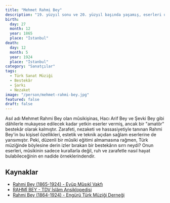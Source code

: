 ```yaml
---
title: "Mehmet Rahmi Bey"
description: "19. yüzyıl sonu ve 20. yüzyıl başında yaşamış, eserleri ustalarla anılan Türk Sanat Müziği bestekârı."
birth:
  day: 27
  month: 12
  year: 1865
  place: "İstanbul"
death:
  day: 12
  month: 5
  year: 1924
  place: "İstanbul"
category: "Sanatçılar"
tags:
  - Türk Sanat Müziği
  - Bestekâr
  - Şarkı
  - Nezaket
image: "/person/mehmet-rahmi-bey.jpg"
featured: false
draft: false
---
```


Asıl adı Mehmet Rahmi Bey olan mûsikişinas, Hacı Arif Bey ve Şevki Bey gibi dâhilerle mukayese edilecek kadar yetkin eserler vermiş, ancak bir "amatör" bestekâr olarak kalmıştır. Zarafeti, nezaketi ve hassasiyetiyle tanınan Rahmi Bey'in bu kişisel özellikleri, estetik ve teknik açıdan sağlam eserlerine de yansımıştır. Peki, düzenli bir mûsiki eğitimi almamasına rağmen, Türk müziğinde böylesine derin izler bırakan bir bestekârın sırrı neydi? Onun eserleri, mûsikinin sadece kurallarla değil, ruh ve zarafetle nasıl hayat bulabileceğinin en nadide örneklerindendir.

## Kaynaklar

- [Rahmi Bey (1865-1924) - Eyüp Mûsıkî Vakfı](https://www.eyupmusikivakfi.com/bestekarlarimiz/rahmi-bey)
- [RAHMİ BEY - TDV İslâm Ansiklopedisi](https://islamansiklopedisi.org.tr/rahmi-bey)
- [Rahmi Bey (1864-1924) - Engürü Türk Müziği Derneği](https://www.engurutsm.com/rahmi-bey-1864-1924/)
